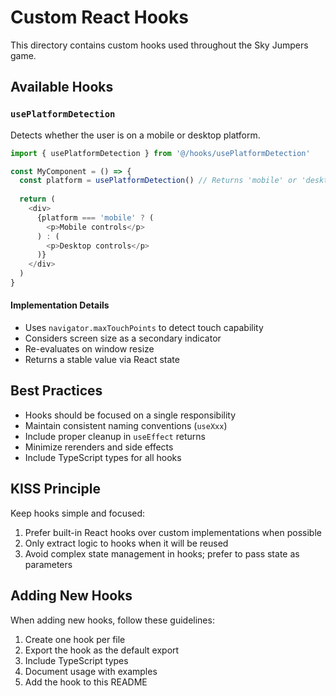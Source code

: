 # Custom React Hooks

This directory contains custom hooks used throughout the Sky Jumpers game.

## Available Hooks

### `usePlatformDetection`

Detects whether the user is on a mobile or desktop platform.

```typescript
import { usePlatformDetection } from '@/hooks/usePlatformDetection'

const MyComponent = () => {
  const platform = usePlatformDetection() // Returns 'mobile' or 'desktop'
  
  return (
    <div>
      {platform === 'mobile' ? (
        <p>Mobile controls</p>
      ) : (
        <p>Desktop controls</p>
      )}
    </div>
  )
}
```

#### Implementation Details

- Uses `navigator.maxTouchPoints` to detect touch capability
- Considers screen size as a secondary indicator
- Re-evaluates on window resize
- Returns a stable value via React state

## Best Practices

- Hooks should be focused on a single responsibility
- Maintain consistent naming conventions (`useXxx`)
- Include proper cleanup in `useEffect` returns
- Minimize rerenders and side effects
- Include TypeScript types for all hooks

## KISS Principle

Keep hooks simple and focused:

1. Prefer built-in React hooks over custom implementations when possible
2. Only extract logic to hooks when it will be reused
3. Avoid complex state management in hooks; prefer to pass state as parameters

## Adding New Hooks

When adding new hooks, follow these guidelines:

1. Create one hook per file
2. Export the hook as the default export
3. Include TypeScript types
4. Document usage with examples
5. Add the hook to this README 
